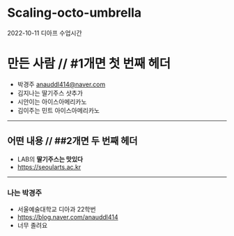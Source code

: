 # Scaling-octo-umbrella
2022-10-11 디아프 수업시간 


# 만든 사람 // #1개면 첫 번째 헤더
* 박경주 <anauddl414@naver.com>
* 김지나는 딸기주스 샷추가
* 시안이는 아이스아메리카노
* 김이주는 민트 아이스아메리카노 

<hr/>

## 어떤 내용 // ##2개면 두 번째 헤더
* LAB의 __딸기주스는 맛있다__
* https://seoularts.ac.kr

<hr>

### 나는 박경주
* 서울예술대학교 디아과 22학번
* https://blog.naver.com/anauddl414
* 너무 졸려요
